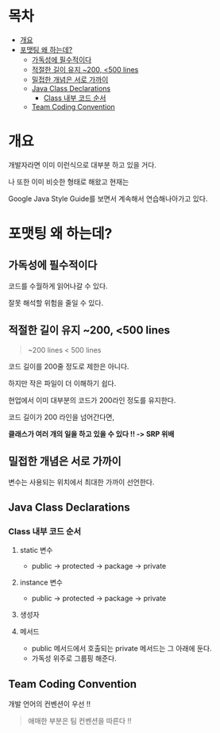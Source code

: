 # 목차

- [개요](#개요)
- [포맷팅 왜 하는데?](#포맷팅-왜-하는데)
  * [가독성에 필수적이다](#가독성에-필수적이다)
  * [적절한 길이 유지 ~200, <500 lines](#적절한-길이-유지-200-500-lines)
  * [밀접한 개념은 서로 가까이](#밀접한-개념은-서로-가까이)
  * [Java Class Declarations](#java-class-declarations)
    + [Class 내부 코드 순서](#class-내부-코드-순서)
  * [Team Coding Convention](#team-coding-convention)

# 개요

개발자라면 이미 이런식으로 대부분 하고 있을 거다.

나 또한 이미 비슷한 형태로 해왔고 현재는 

Google Java Style Guide를 보면서 계속해서 연습해나아가고 있다.

# 포맷팅 왜 하는데?

## 가독성에 필수적이다

코드를 수월하게 읽어나갈 수 있다.

잘못 해석할 위험을 줄일 수 있다.

## 적절한 길이 유지 ~200, <500 lines

> ~200 lines < 500 lines

코드 길이를 200줄 정도로 제한은 아니다.

하지만 작은 파일이 더 이해하기 쉽다.

현업에서 이미 대부분의 코드가 200라인 정도를 유지한다.

코드 길이가 200 라인을 넘어간다면,

**클래스가 여러 개의 일을 하고 있을 수 있다 !! -> SRP 위배**

## 밀접한 개념은 서로 가까이

변수는 사용되는 위치에서 최대한 가까이 선언한다.

## Java Class Declarations

### Class 내부 코드 순서

1. static 변수
    - public -> protected -> package -> private

2. instance 변수
    - public -> protected -> package -> private

3. 생성자

4. 메서드
    - public 메서드에서 호출되는 private 메서드는 그 아래에 둔다.
    - 가독성 위주로 그룹핑 해준다.

## Team Coding Convention

개발 언어의 컨벤션이 우선 !!

> 애매한 부분은 팀 컨벤션을 따른다 !!

